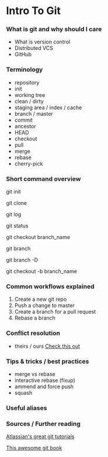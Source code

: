 # Intro To Git

### What is git and why should I care

- What is version control
- Distributed VCS
- GitHub

### Terminology

- repository
- init
- working tree
- clean / dirty
- staging area / index / cache
- branch / master
- commit
- ancestor
- HEAD
- checkout
- pull
- merge
- rebase
- cherry-pick

### Short command overview

git init

git clone

git log

git status

git checkout branch_name

git branch

git branch -D

git checkout -b branch_name


### Common workflows explained

1. Create a new git repo
2. Push a change to master
3. Create a branch for a pull request
4. Rebase a branch

### Conflict resolution

- theirs / ours [Check this out](https://nitaym.github.io/ourstheirs/)

### Tips & tricks / best practices

- merge vs rebase
- interactive rebase (fixup)
- ammend and force push
- squash

### Useful aliases

### Sources / Further reading

[Atlassian's great git tutorials](https://www.atlassian.com/git/tutorials)

[This awesome git book](https://git-scm.com/book/en/v2)
